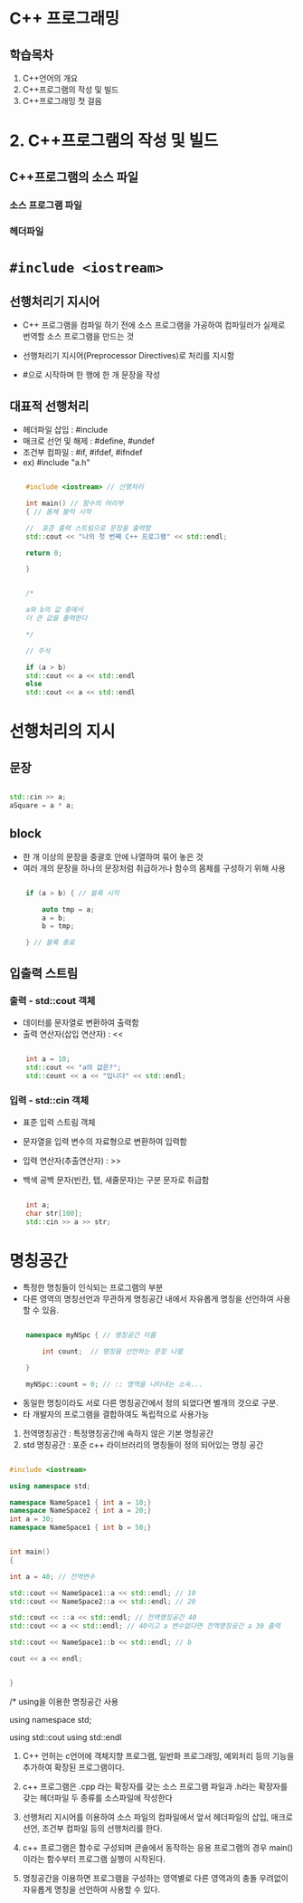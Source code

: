 
# C++ 프로그래밍

## 학습목차

1. C++언어의 개요
2. C++프로그램의 작성 및 빌드
3. C++프로그래밍 첫 걸음






# 2. C++프로그램의 작성 및 빌드

## C++프로그램의 소스 파일

### 소스 프로그램 파일


### 헤더파일 







# `#include <iostream>` 

## 선행처리기 지시어 


* C++ 프로그램을 컴파일 하기 전에 소스 프로그램을 가공하여 컴파일러가 실제로 번역할 소스 프로그램을 만드는 것

* 선행처리기 지시어(Preprocessor Directives)로 처리를 지시함

* #으로 시작하며 한 행에 한 개 문장을 작성



## 대표적 선행처리
* 헤더파일 삽입 : #include
* 매크로 선언 및 해제 : #define, #undef
* 조건부 컴파일 : #if, #ifdef, #ifndef
* ex) #include "a.h"
 


```c++

    #include <iostream> // 선행처리

    int main() // 함수의 머리부 
    { // 몸체 블럭 시작

    //  표준 출력 스트림으로 문장을 출력함
    std::cout << "나의 첫 번째 C++ 프로그램" << std::endl;

    return 0;

    }

``` 

``` c++

    /*

    a와 b의 값 중에서 
    더 큰 값을 줄력한다 

    */

    // 주석

    if (a > b)
    std::cout << a << std::endl
    else
    std::cout << a << std::endl

```






# 선행처리의 지시 



## 문장

```c++

std::cin >> a;
aSquare = a * a;

```

## block
* 한 개 이상의 문장을 중괄호 안에 나열하여 묶어 놓은 것
* 여러 개의 문장을 하나의 문장처럼 취급하거나 함수의 몸체를 구성하기 위해 사용


``` c++

    if (a > b) { // 블록 시작

        auto tmp = a;
        a = b;
        b = tmp;

    } // 블록 종료

```

## 입출력 스트림

### 출력 - std::cout 객체

* 데이터를 문자열로 변환하여 출력함
* 출력 연산자(삽입 연산자) : <<

``` c++

    int a = 10;
    std::cout << "a의 값은?";
    std::count << a << "입니다" << std::endl;

```


### 입력 - std::cin 객체  

* 표준 입력 스트림 객체
* 문자열을 입력 변수의 자료형으로 변환하여 입력함  


* 입력 연산자(추출연산자) : >>
* 백색 공백 문자(빈칸, 탭, 새줄문자)는 구분 문자로 취급함

``` c++

    int a;
    char str[100];
    std::cin >> a >> str;

```





# 명칭공간

* 특정한 명칭들이 인식되는 프로그램의 부분
* 다른 영역의 명칭선언과 무관하게 명칭공간 내에서 자유롭게 명칭을 선언하여 사용할 수 있음.

``` c++

    namespace myNSpc { // 명칭공간 이름

        int count;  // 명칭을 선언하는 문장 나열

    }

    myNSpc::count = 0; // :: 영역을 나타내는 소속... 

```


* 동일한 명칭이라도 서로 다른 명칭공간에서 정의 되었다면 별개의 것으로 구분.
* 타 개발자의 프로그램을 결합하여도 독립적으로 사용가능

1. 전역명칭공간 : 특정명칭공간에 속하지 않은 기본 명칭공간
2. std 명칭공간 : 포준 c++ 라이브러리의 명칭들이 정의 되어있는 명칭 공간 




















``` c++

#include <iostream>

using namespace std;

namespace NameSpace1 { int a = 10;}
namespace NameSpace2 { int a = 20;}
int a = 30;
namespace NameSpace1 { int b = 50;}


int main()
{

int a = 40; // 전역변수

std::cout << NameSpace1::a << std::endl; // 10
std::cout << NameSpace2::a << std::endl; // 20

std::cout << ::a << std::endl; // 전역명칭공간 40
std::cout << a << std::endl; // 40이고 a 변수없다면 전역명칭공간 a 30 출력

std::cout << NameSpace1::b << std::endl; // b

cout << a << endl;


}
```



/*
using을 이용한 명칭공간 사용

using namespace std;

using std::cout
using std::endl


1. C++ 언허는 c언어에 객체지향 프로그램, 일반화 프로그래밍, 예외처리 등의 기능을 추가하여 확장된 프로그램이다.
2. c++ 프로그램은 .cpp 라는 확장자를 갖는 소스 프로그램 파일과
 .h라는 확장자를 갖는 헤더파일 두 종류를 소스파일에 작성한다

3. 선행처리 지시어를 이용하여 소스 파일의 컴파일에서 앞서 
헤더파일의 삽입, 매크로 선언, 조건부 컴파일 등의 선행처리를 한다.

4. c++ 프로그램은 함수로 구성되며 콘솔에서 동작하는 응용 프로그램의 경우 
main() 이라는 함수부터 프로그램 실행이 시작된다.

5. 명칭공간을 이용하면 프로그램을 구성하는 영역별로 다른 영역과의 충돌 우려없이 
자유롭게 명칭을 선언하여 사용할 수 있다. 

